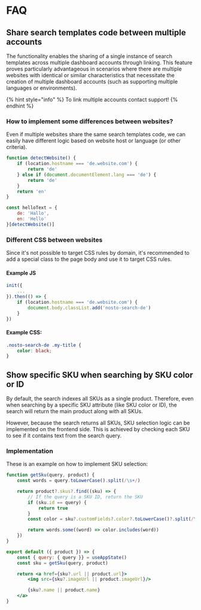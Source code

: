 # FAQ

## Share search templates code between multiple accounts

The functionality enables the sharing of a single instance of search templates across multiple dashboard accounts through linking. This feature proves particularly advantageous in scenarios where there are multiple websites with identical or similar characteristics that necessitate the creation of multiple dashboard accounts (such as supporting multiple languages or environments).

{% hint style="info" %}
To link multiple accounts contact support!
{% endhint %}

### How to implement some differences between websites?

Even if multiple websites share the same search templates code, we can easily have different logic based on website host or language (or other criteria).

```javascript
function detectWebsite() {
    if (location.hostname === 'de.website.com') {
        return 'de'
    } else if (document.documentElement.lang === 'de') {
        return 'de'
    }
    return 'en'
}

const helloText = {
    de: 'Hallo',
    en: 'Hello'
}[detectWebsite()]
```

### Different CSS between websites

Since it's not possible to target CSS rules by domain, it's recommended to add a special class to the page body and use it to target CSS rules.

#### Example JS

```javascript
init({
    ...
}).then(() => {
    if (location.hostname === 'de.website.com') {
        document.body.classList.add('nosto-search-de')
    }
})
```

#### Example CSS:

```css
.nosto-search-de .my-title {
    color: black;
}
```

## Show specific SKU when searching by SKU color or ID

By default, the search indexes all SKUs as a single product. Therefore, even when searching by a specific SKU attribute (like SKU color or ID), the search will return the main product along with all SKUs.

However, because the search returns all SKUs, SKU selection logic can be implemented on the frontend side. This is achieved by checking each SKU to see if it contains text from the search query.

### Implementation

These is an example on how to implement SKU selection:

```jsx
function getSku(query, product) {
    const words = query.toLowerCase().split(/\s+/)

    return product?.skus?.find((sku) => {
        // If the query is a SKU ID, return the SKU
        if (sku.id == query) {
            return true
        }
        const color = sku?.customFields?.color?.toLowerCase()?.split(/\s+/)

        return words.some((word) => color.includes(word))
    })
}

export default ({ product }) => {
    const { query: { query }} = useAppState()
    const sku = getSku(query, product)

    return <a href={sku?.url || product.url}>
        <img src={sku?.imageUrl || product.imageUrl}/>

        {sku?.name || product.name}
    </a>
}
```


